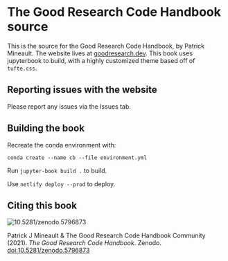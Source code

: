 # The Good Research Code Handbook source

This is the source for the Good Research Code Handbook, by Patrick Mineault. The website lives at [goodresearch.dev](https://goodresearch.dev). This book uses jupyterbook to build, with a highly customized theme based off of `tufte.css`.

## Reporting issues with the website

Please report any issues via the Issues tab.

## Building the book

Recreate the conda environment with:

`conda create --name cb --file environment.yml`

Run `jupyter-book build .` to build.

Use `netlify deploy --prod` to deploy.

## Citing this book

<img data-toggle="modal" data-target="[data-modal='10.5281-zenodo.5796873']" src="https://zenodo.org/badge/398390273.svg" alt="10.5281/zenodo.5796873" />

Patrick J Mineault & The Good Research Code Handbook Community (2021). *The Good Research Code Handbook*. Zenodo. [doi:10.5281/zenodo.5796873](https://dx.doi.org/10.5281/zenodo.5796873)
